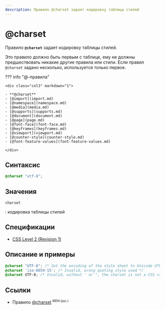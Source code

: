 ```yaml
---
description: Правило @charset задает кодировку таблицы стилей
---
```


# @charset

Правило **`@charset`** задает кодировку таблицы стилей.

Это правило должно быть первым с таблице, ему не должны предшествовать никакие другие правила или стили. Если правил `@charset` задано несколько, используется только первое.

??? info "@-правила"

    <div class="col3" markdown="1">

    - **@charset**
    - [@import](import.md)
    - [@namespace](namespace.md)
    - [@media](media.md)
    - [@supports](supports.md)
    - [@document](document.md)
    - [@page](page.md)
    - [@font-face](font-face.md)
    - [@keyframes](keyframes.md)
    - [@viewport](viewport.md)
    - [@counter-style](counter-style.md)
    - [@font-feature-values](font-feature-values.md)

    </div>

## Синтаксис

```css
@charset "utf-8";
```

## Значения

`charset`

: кодировка таблицы стилей

## Спецификации

-   [CSS Level 2 (Revision 1)](http://www.w3.org/TR/CSS2/syndata.html#x57)

## Описание и примеры

```css
@charset "UTF-8"; /* Set the encoding of the style sheet to Unicode UTF-8 */
@charset 'iso-8859-15'; /* Invalid, wrong quoting style used */
@charset UTF-8; /* Invalid, without ' or ", the charset is not a CSS <string> */
```

## Ссылки

-   Правило [@charset](https://developer.mozilla.org/en-US/docs/Web/CSS/@charset) <sup><small>MDN (рус.)</small></sup>
